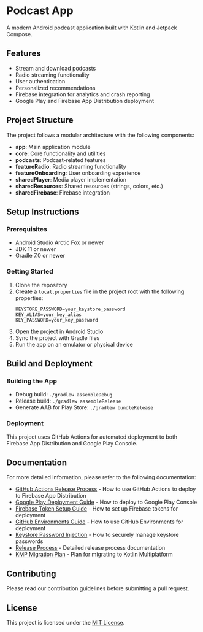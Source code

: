 # Podcast App

A modern Android podcast application built with Kotlin and Jetpack Compose.

## Features

- Stream and download podcasts
- Radio streaming functionality
- User authentication
- Personalized recommendations
- Firebase integration for analytics and crash reporting
- Google Play and Firebase App Distribution deployment

## Project Structure

The project follows a modular architecture with the following components:

- **app**: Main application module
- **core**: Core functionality and utilities
- **podcasts**: Podcast-related features
- **featureRadio**: Radio streaming functionality
- **featureOnboarding**: User onboarding experience
- **sharedPlayer**: Media player implementation
- **sharedResources**: Shared resources (strings, colors, etc.)
- **sharedFirebase**: Firebase integration

## Setup Instructions

### Prerequisites

- Android Studio Arctic Fox or newer
- JDK 11 or newer
- Gradle 7.0 or newer

### Getting Started

1. Clone the repository
2. Create a `local.properties` file in the project root with the following properties:
   ```
   KEYSTORE_PASSWORD=your_keystore_password
   KEY_ALIAS=your_key_alias
   KEY_PASSWORD=your_key_password
   ```
3. Open the project in Android Studio
4. Sync the project with Gradle files
5. Run the app on an emulator or physical device

## Build and Deployment

### Building the App

- Debug build: `./gradlew assembleDebug`
- Release build: `./gradlew assembleRelease`
- Generate AAB for Play Store: `./gradlew bundleRelease`

### Deployment

This project uses GitHub Actions for automated deployment to both Firebase App Distribution and Google Play Console.

## Documentation

For more detailed information, please refer to the following documentation:

- [GitHub Actions Release Process](GITHUB_ACTIONS_RELEASE.md) - How to use GitHub Actions to deploy to Firebase App Distribution
- [Google Play Deployment Guide](GOOGLE_PLAY_DEPLOYMENT.md) - How to deploy to Google Play Console
- [Firebase Token Setup Guide](FIREBASE_TOKEN_SETUP.md) - How to set up Firebase tokens for deployment
- [GitHub Environments Guide](GITHUB_ENVIRONMENTS_GUIDE.md) - How to use GitHub Environments for deployment
- [Keystore Password Injection](KEYSTORE_PASSWORD_INJECTION.md) - How to securely manage keystore passwords
- [Release Process](RELEASE_PROCESS.md) - Detailed release process documentation
- [KMP Migration Plan](KMP_MIGRATION_PLAN.md) - Plan for migrating to Kotlin Multiplatform

## Contributing

Please read our contribution guidelines before submitting a pull request.

## License

This project is licensed under the [MIT License](LICENSE).